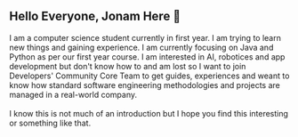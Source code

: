 ## Hello Everyone, Jonam Here 👋
<p>I am a computer science student currently in first year. I am trying to learn new things and gaining experience. I am currently focusing on Java and Python as per our first year course. I am interested in AI, robotices and app development but don't know how to and am lost so I want to join  Developers' Community Core Team to get guides, experiences and weant to know how standard software engineering methodologies and projects are managed in a real-world company.<br><br>
 I know this is not much of an introduction but I hope you find this interesting or something like that.
 </p>


<!--
**Jonam-13/Jonam-13** is a ✨ _special_ ✨ repository because its `README.md` (this file) appears on your GitHub profile.

Here are some ideas to get you started:

- 🔭 I’m currently working on ...
- 🌱 I’m currently learning ...
- 👯 I’m looking to collaborate on ...
- 🤔 I’m looking for help with ...
- 💬 Ask me about ...
- 📫 How to reach me: ...
- 😄 Pronouns: ...
- ⚡ Fun fact: ...
-->
